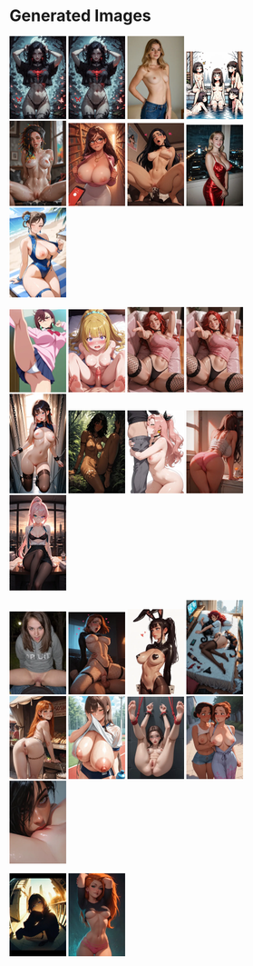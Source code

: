 # Generated Images



<img src="2025_09_25_01_thumb.webp" width="100"/> <img src="2025_09_25_02_thumb.webp" width="100"/> <img src="2025_09_25_03_thumb.webp" width="100"/> <img src="2025_09_25_04_thumb.webp" width="100"/> <img src="2025_09_25_05_thumb.webp" width="100"/> <img src="2025_09_25_06_thumb.webp" width="100"/> <img src="2025_09_25_07_thumb.webp" width="100"/> <img src="2025_09_25_08_thumb.webp" width="100"/> <img src="2025_09_25_09_thumb.webp" width="100"/>

<img src="2025_09_25_10_thumb.webp" width="100"/> <img src="2025_09_25_11_thumb.webp" width="100"/> <img src="2025_09_25_12_thumb.webp" width="100"/> <img src="2025_09_25_13_thumb.webp" width="100"/> <img src="2025_09_25_14_thumb.webp" width="100"/> <img src="2025_09_25_15_thumb.webp" width="100"/> <img src="2025_09_25_16_thumb.webp" width="100"/> <img src="2025_09_25_17_thumb.webp" width="100"/> <img src="2025_09_25_18_thumb.webp" width="100"/>

<img src="2025_09_25_19_thumb.webp" width="100"/> <img src="2025_09_25_20_thumb.webp" width="100"/> <img src="2025_09_25_21_thumb.webp" width="100"/> <img src="2025_09_25_22_thumb.webp" width="100"/> <img src="2025_09_25_23_thumb.webp" width="100"/> <img src="2025_09_25_24_thumb.webp" width="100"/> <img src="2025_09_25_25_thumb.webp" width="100"/> <img src="2025_09_25_26_thumb.webp" width="100"/> <img src="2025_09_25_27_thumb.webp" width="100"/>

<img src="2025_09_25_28_thumb.webp" width="100"/> <img src="2025_09_25_29_thumb.webp" width="100"/>